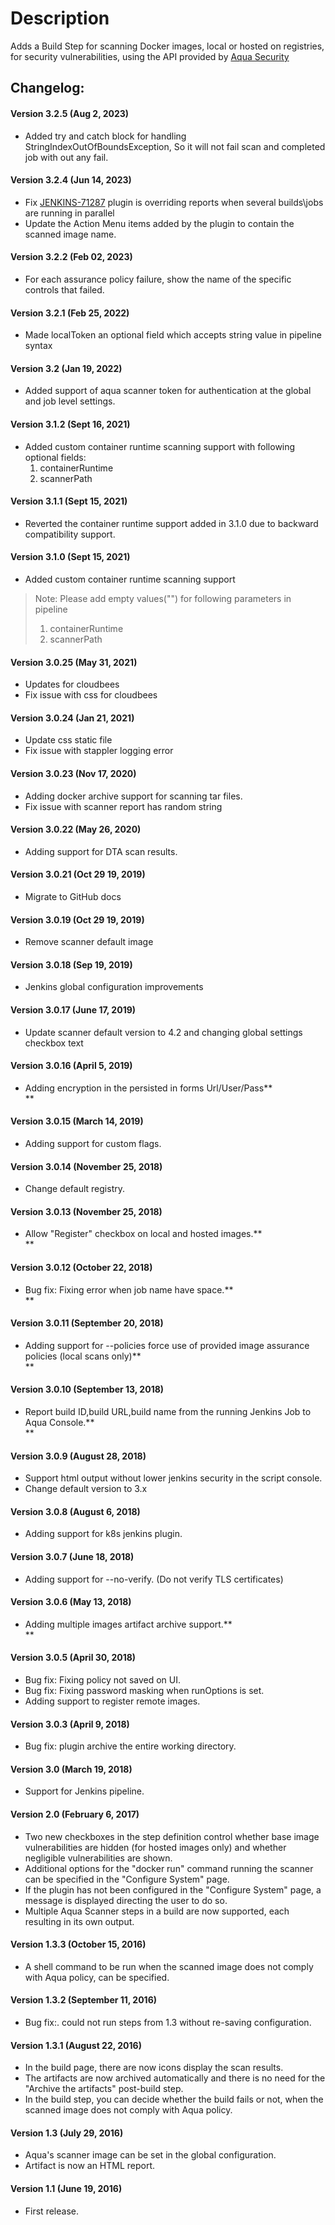 # Description

Adds a Build Step for scanning Docker images, local or hosted on
registries, for security vulnerabilities, using the API provided by
[Aqua Security](https://www.aquasec.com)

## Changelog:

#### **Version 3.2.5 (Aug 2, 2023)**

- Added try and catch block for handling StringIndexOutOfBoundsException, So it will not fail scan and completed job with out any fail.

#### **Version 3.2.4 (Jun 14, 2023)**

- Fix [JENKINS-71287](https://issues.jenkins.io/browse/JENKINS-71287) plugin is overriding   reports when several builds\jobs are running in parallel
- Update the Action Menu items added by the plugin to contain the scanned image name.

#### **Version 3.2.2 (Feb 02, 2023)**

-   For each assurance policy failure, show the name of the specific controls that failed.

#### **Version 3.2.1 (Feb 25, 2022)**

-   Made localToken an optional field which accepts string value in pipeline syntax 

#### **Version 3.2 (Jan 19, 2022)**

-   Added support of aqua scanner token for authentication at the global and job level settings.

#### **Version 3.1.2 (Sept 16, 2021)**

-   Added custom container runtime scanning support with following optional fields:
    1. containerRuntime
    2. scannerPath

#### **Version 3.1.1 (Sept 15, 2021)**

-   Reverted the container runtime support added in 3.1.0 due to backward compatibility support.

#### **Version 3.1.0 (Sept 15, 2021)**

-   Added custom container runtime scanning support

>Note: Please add empty values("") for following parameters in pipeline 
>1. containerRuntime 
>2. scannerPath

#### **Version 3.0.25 (May 31, 2021)**

-   Updates for cloudbees
-   Fix issue with css for cloudbees

#### **Version 3.0.24 (Jan 21, 2021)**

-   Update css static file
-   Fix issue with stappler logging error

#### **Version 3.0.23 (Nov 17, 2020)**

-   Adding docker archive support for scanning tar files.
-   Fix issue with scanner report has random string

#### **Version 3.0.22 (May 26, 2020)**

-   Adding support for DTA scan results.

#### **Version 3.0.21 (Oct 29 19, 2019)**

-   Migrate to GitHub docs

#### **Version 3.0.19 (Oct 29 19, 2019)**

-   Remove scanner default image

#### **Version 3.0.18 (Sep 19, 2019)**

-   Jenkins global configuration improvements

#### **Version 3.0.17 (June 17, 2019)**

-   Update scanner default version to 4.2 and changing global settings
    checkbox text

#### **Version 3.0.16 (April 5, 2019)**

-   Adding encryption in the persisted in forms Url/User/Pass**  
    **

#### **Version 3.0.15 (March 14, 2019)**

-   Adding support for custom flags.

#### **Version 3.0.14 (November 25, 2018)**

-   Change default registry.

#### **Version 3.0.13 (November 25, 2018)**

-   Allow "Register" checkbox on local and hosted images.**  
    **

#### **Version 3.0.12 (October 22, 2018)**

-   Bug fix: Fixing error when job name have space.**  
    **

#### **Version 3.0.11 (September 20, 2018)**

-   Adding support for --policies force use of provided image assurance
    policies (local scans only)**  
    **

#### **Version 3.0.10 (September 13, 2018)**

-   Report build ID,build URL,build name from the running Jenkins Job to
    Aqua Console.**  
    **

#### **Version 3.0.9 (August 28, 2018)**

-   Support html output without lower jenkins security in the script
    console.
-   Change default version to 3.x

#### **Version 3.0.8 (August 6, 2018)**

-   Adding support for k8s jenkins plugin.

#### **Version 3.0.7 (June 18, 2018)**

-   Adding support for --no-verify. (Do not verify TLS certificates)

#### **Version 3.0.6 (May 13, 2018)**

-   Adding multiple images artifact archive support.**  
    **

#### **Version 3.0.5 (April 30, 2018)**

-   Bug fix: Fixing policy not saved on UI.
-   Bug fix: Fixing password masking when runOptions is set.
-   Adding support to register remote images.

#### **Version 3.0.3 (April 9, 2018)**

-   Bug fix: plugin archive the entire working directory.

#### **Version 3.0 (March 19, 2018)**

-   Support for Jenkins pipeline. 

#### **Version 2.0 (February 6, 2017)**

-   Two new checkboxes in the step definition control whether base image
    vulnerabilities are hidden (for hosted images only) and whether
    negligible vulnerabilities are shown.
-   Additional options for the "docker run" command running the scanner
    can be specified in the "Configure System" page.
-   If the plugin has not been configured in the "Configure System"
    page, a message is displayed directing the user to do so.
-   Multiple Aqua Scanner steps in a build are now supported, each
    resulting in its own output.

#### **Version 1.3.3 (October 15, 2016)**

-   A shell command to be run when the scanned image does not comply
    with Aqua policy, can be specified.

#### **Version 1.3.2 (September 11, 2016)**

-   Bug fix:. could not run steps from 1.3 without re-saving
    configuration.

#### **Version 1.3.1 (August 22, 2016)**

-   In the build page, there are now icons display the scan results.
-   The artifacts are now archived automatically and there is no need
    for the "Archive the artifacts" post-build step.
-   In the build step, you can decide whether the build fails or not,
    when the scanned image does not comply with Aqua policy.

#### **Version 1.3 (July 29, 2016)**

-   Aqua's scanner image can be set in the global configuration.
-   Artifact is now an HTML report.

#### Version 1.1 (June 19, 2016)

-   First release.
